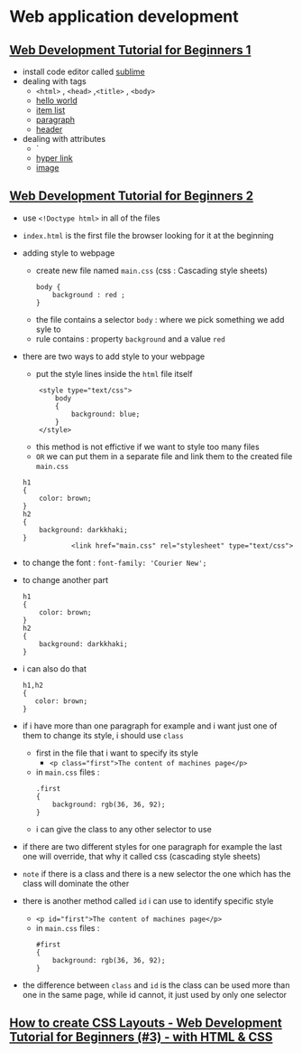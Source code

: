 # Web application development
## [Web Development Tutorial for Beginners 1](https://www.youtube.com/watch?v=3JluqTojuME)
- install code editor called [sublime](https://www.sublimetext.com/docs/3/linux_repositories.html#apt)
- dealing with tags
    - `<html>` , `<head>` ,`<title>` , `<body>`
    - [hello world](hello-world.html)
    - [item list](item-list.html)
    - [paragraph](paragraph.html)
    - [header](header.html)
- dealing with attributes
    - `<a ></a>
    - [hyper link](hyper-link.html)
    - [image](image.html)
    
## [Web Development Tutorial for Beginners 2](https://www.youtube.com/watch?v=gBi8Obib0tw)
- use `<!Doctype html>` in all of the files
- `index.html` is the first file the browser looking for it at the beginning
- adding style to webpage
    - create new file named `main.css` (css : Cascading style sheets)
        ```
        body {
            background : red ;
        }
        ```
    - the file contains a selector `body` : where we pick something we add syle to
    - rule contains : property `background` and a value `red`
- there are two ways to add style to your webpage
    - put the style lines inside the `html` file itself
    ```
        <style type="text/css">
            body
            {
                background: blue;
            }
        </style>
    ```

    - this method is not effictive if we want to style too many files
    - `OR` we can put them in a separate file and link them to the created file `main.css`
    ```
    h1
    {
        color: brown;
    }
    h2
    {
        background: darkkhaki;
    }
                <link href="main.css" rel="stylesheet" type="text/css">
    ```
- to change the font : `font-family: 'Courier New';`
- to change another part
    ```
    h1
    {
        color: brown;
    }
    h2
    {
        background: darkkhaki;
    }
    ```
- i can also do that
     ```
    h1,h2
    {
        color: brown;
    }
    ```
- if i have more than one paragraph for example and i want just one of them to change its style, i should use `class`
    - first in the file that i want to specify its style
        - `<p class="first">The content of machines page</p>`
    - in `main.css` files :
        ```
        .first
        {
            background: rgb(36, 36, 92);
        }
        ```
    - i can give the class to any other selector to use
- if there are two different styles for one paragraph for example the last one will override, that why it called css (cascading style sheets)
- `note` if there is a class and there is a new selector the one which has the class will dominate the other
- there is another method called `id` i can use to identify specific style
    - `<p id="first">The content of machines page</p>`
    - in `main.css` files :
        ```
        #first
        {
            background: rgb(36, 36, 92);
        }
        ```
- the difference between `class` and `id` is the class can be used more than one in the same page, while id cannot, it just used by only one selector

## [How to create CSS Layouts - Web Development Tutorial for Beginners (#3) - with HTML & CSS](https://www.youtube.com/watch?v=9tzyJEwO9Os)